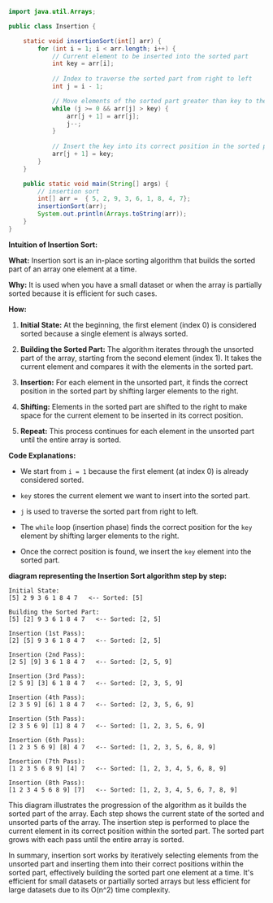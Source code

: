 
```java
import java.util.Arrays;

public class Insertion {

    static void insertionSort(int[] arr) {
        for (int i = 1; i < arr.length; i++) {
            // Current element to be inserted into the sorted part
            int key = arr[i];
            
            // Index to traverse the sorted part from right to left
            int j = i - 1;

            // Move elements of the sorted part greater than key to the right
            while (j >= 0 && arr[j] > key) {
                arr[j + 1] = arr[j];
                j--;
            }
            
            // Insert the key into its correct position in the sorted part
            arr[j + 1] = key;
        }
    }

    public static void main(String[] args) {
        // insertion sort 
        int[] arr =  { 5, 2, 9, 3, 6, 1, 8, 4, 7};
        insertionSort(arr);
        System.out.println(Arrays.toString(arr));
    }
}
```

**Intuition of Insertion Sort:**

**What:** Insertion sort is an in-place sorting algorithm that builds the sorted part of an array one element at a time.

**Why:** It is used when you have a small dataset or when the array is partially sorted because it is efficient for such cases.

**How:**

1. **Initial State:** At the beginning, the first element (index 0) is considered sorted because a single element is always sorted.

2. **Building the Sorted Part:** The algorithm iterates through the unsorted part of the array, starting from the second element (index 1). It takes the current element and compares it with the elements in the sorted part.

3. **Insertion:** For each element in the unsorted part, it finds the correct position in the sorted part by shifting larger elements to the right.

4. **Shifting:** Elements in the sorted part are shifted to the right to make space for the current element to be inserted in its correct position.

5. **Repeat:** This process continues for each element in the unsorted part until the entire array is sorted.

**Code Explanations:**

- We start from `i = 1` because the first element (at index 0) is already considered sorted.

- `key` stores the current element we want to insert into the sorted part.

- `j` is used to traverse the sorted part from right to left.

- The `while` loop (insertion phase) finds the correct position for the `key` element by shifting larger elements to the right.

- Once the correct position is found, we insert the `key` element into the sorted part.


**diagram representing the Insertion Sort algorithm step by step:**

```
Initial State:
[5] 2 9 3 6 1 8 4 7   <-- Sorted: [5]

Building the Sorted Part:
[5] [2] 9 3 6 1 8 4 7   <-- Sorted: [2, 5]

Insertion (1st Pass):
[2] [5] 9 3 6 1 8 4 7   <-- Sorted: [2, 5]

Insertion (2nd Pass):
[2 5] [9] 3 6 1 8 4 7   <-- Sorted: [2, 5, 9]

Insertion (3rd Pass):
[2 5 9] [3] 6 1 8 4 7   <-- Sorted: [2, 3, 5, 9]

Insertion (4th Pass):
[2 3 5 9] [6] 1 8 4 7   <-- Sorted: [2, 3, 5, 6, 9]

Insertion (5th Pass):
[2 3 5 6 9] [1] 8 4 7   <-- Sorted: [1, 2, 3, 5, 6, 9]

Insertion (6th Pass):
[1 2 3 5 6 9] [8] 4 7   <-- Sorted: [1, 2, 3, 5, 6, 8, 9]

Insertion (7th Pass):
[1 2 3 5 6 8 9] [4] 7   <-- Sorted: [1, 2, 3, 4, 5, 6, 8, 9]

Insertion (8th Pass):
[1 2 3 4 5 6 8 9] [7]   <-- Sorted: [1, 2, 3, 4, 5, 6, 7, 8, 9]
```

This diagram illustrates the progression of the algorithm as it builds the sorted part of the array. Each step shows the current state of the sorted and unsorted parts of the array. The insertion step is performed to place the current element in its correct position within the sorted part. The sorted part grows with each pass until the entire array is sorted.

In summary, insertion sort works by iteratively selecting elements from the unsorted part and inserting them into their correct positions within the sorted part, effectively building the sorted part one element at a time. It's efficient for small datasets or partially sorted arrays but less efficient for large datasets due to its O(n^2) time complexity.